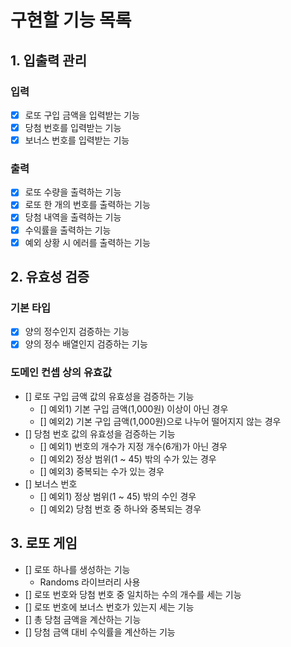 # 구현할 기능 목록

## 1. 입출력 관리

### 입력

- [x] 로또 구입 금액을 입력받는 기능
- [x] 당첨 번호를 입력받는 기능
- [x] 보너스 번호를 입력받는 기능

### 출력

- [x] 로또 수량을 출력하는 기능
- [x] 로또 한 개의 번호를 출력하는 기능
- [x] 당첨 내역을 출력하는 기능
- [x] 수익률을 출력하는 기능
- [x] 예외 상황 시 에러를 출력하는 기능

## 2. 유효성 검증

### 기본 타입

- [x] 양의 정수인지 검증하는 기능
- [x] 양의 정수 배열인지 검증하는 기능

### 도메인 컨셉 상의 유효값

- [] 로또 구입 금액 값의 유효성을 검증하는 기능
    - [] 예외1) 기본 구입 금액(1,000원) 이상이 아닌 경우
    - [] 예외2) 기본 구입 금액(1,000원)으로 나누어 떨어지지 않는 경우
- [] 당첨 번호 값의 유효성을 검증하는 기능
    - [] 예외1) 번호의 개수가 지정 개수(6개)가 아닌 경우
    - [] 예외2) 정상 범위(1 ~ 45) 밖의 수가 있는 경우
    - [] 예외3) 중복되는 수가 있는 경우
- [] 보너스 번호
    - [] 예외1) 정상 범위(1 ~ 45) 밖의 수인 경우
    - [] 예외2) 당첨 번호 중 하나와 중복되는 경우

## 3. 로또 게임

- [] 로또 하나를 생성하는 기능
    - Randoms 라이브러리 사용
- [] 로또 번호와 당첨 번호 중 일치하는 수의 개수를 세는 기능
- [] 로또 번호에 보너스 번호가 있는지 세는 기능
- [] 총 당첨 금액을 계산하는 기능
- [] 당첨 금액 대비 수익률을 계산하는 기능